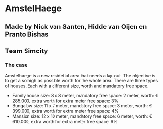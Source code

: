 # AmstelHaege

## Made by Nick van Santen, Hidde van Oijen en Pranto Bishas
## Team Simcity


### The case
Amstelhaege is a new residetial area that needs a lay-out. The objective is to get a so high as possible worth for the whole area. There are three types of houses. Each with a different size, worth and mandatory free space.

* Family house size: 8 x 8 meter,   mandatory free space: 2 meter, worth: € 285.000, extra worth for extra meter free space: 3%
* Bungalow     size: 11 x 7 meter,  mandatory free space: 3 meter, worth: € 399.000, extra worth for extra meter free space: 4%
* Mansion      size: 12 x 10 meter, mandatory free space: 6 meter, worth: € 610.000, extra worth for extra meter free space: 6%
